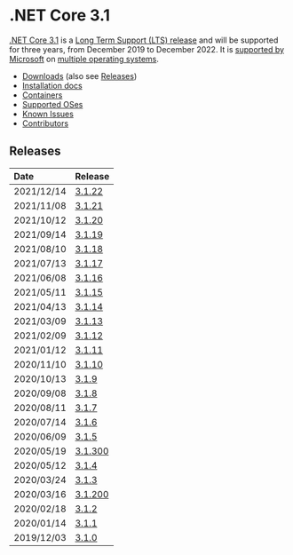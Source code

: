 # .NET Core 3.1

[.NET Core 3.1](https://devblogs.microsoft.com/dotnet/announcing-net-core-3-1/) is a [Long Term Support (LTS) release](../../release-policies.md) and will be supported for three years, from December 2019 to December 2022. It is [supported by Microsoft](../../microsoft-support.md) on [multiple operating systems](3.1-supported-os.md).

- [Downloads](https://dotnet.microsoft.com/download/dotnet/3.1) (also see [Releases](#releases))
- [Installation docs](https://docs.microsoft.com/dotnet/core/install/)
- [Containers](https://hub.docker.com/_/microsoft-dotnet)
- [Supported OSes](3.1-supported-os.md)
- [Known Issues](3.1-known-issues.md)
- [Contributors](https://dotnet.microsoft.com/thanks )

## Releases

| Date | Release |
| :-- | :-- |
| 2021/12/14 | [3.1.22](./3.1.22/3.1.22.md) |
| 2021/11/08 | [3.1.21](./3.1.21/3.1.21.md) |
| 2021/10/12 | [3.1.20](./3.1.20/3.1.20.md) |
| 2021/09/14 | [3.1.19](./3.1.19/3.1.19.md) |
| 2021/08/10 | [3.1.18](./3.1.18/3.1.18.md) |
| 2021/07/13 | [3.1.17](./3.1.17/3.1.17.md) |
| 2021/06/08 | [3.1.16](./3.1.16/3.1.16.md) |
| 2021/05/11 | [3.1.15](./3.1.15/3.1.15.md) |
| 2021/04/13 | [3.1.14](./3.1.14/3.1.14.md) |
| 2021/03/09 | [3.1.13](./3.1.13/3.1.13.md) |
| 2021/02/09 | [3.1.12](./3.1.12/3.1.12.md) |
| 2021/01/12 | [3.1.11](./3.1.11/3.1.11.md) |
| 2020/11/10 | [3.1.10](./3.1.10/3.1.10.md) |
| 2020/10/13 | [3.1.9](./3.1.9/3.1.9.md) |
| 2020/09/08 | [3.1.8](./3.1.8/3.1.8.md) |
| 2020/08/11 | [3.1.7](./3.1.7/3.1.7.md) |
| 2020/07/14 | [3.1.6](./3.1.6/3.1.6.md) |
| 2020/06/09 | [3.1.5](./3.1.5/3.1.5.md) |
| 2020/05/19 | [3.1.300](./3.1.4/3.1.300-sdk.md) |
| 2020/05/12 | [3.1.4](./3.1.4/3.1.4.md) |
| 2020/03/24 | [3.1.3](./3.1.3/3.1.3.md) |
| 2020/03/16 | [3.1.200](./3.1.2/3.1.200-sdk.md) |
| 2020/02/18 | [3.1.2](./3.1.2/3.1.2.md) |
| 2020/01/14 | [3.1.1](./3.1.1/3.1.1.md) |
| 2019/12/03 | [3.1.0](./3.1.0/3.1.0.md) |
